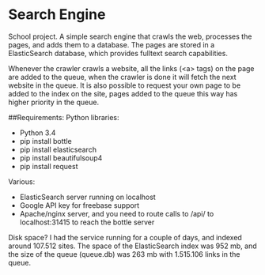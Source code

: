 ﻿Search Engine
========

School project. A simple search engine that crawls the web, processes the pages, and adds them to a database.
The pages are stored in a ElasticSearch database, which provides fulltext search capabilities.

Whenever the crawler crawls a website, all the links (&lt;a&gt; tags) on the page are added to the queue, when the crawler is done it will fetch the next website in the queue.
It is also possible to request your own page to be added to the index on the site, pages added to the queue this way has higher priority in the queue.

##Requirements:
Python libraries:
- Python 3.4
- pip install bottle
- pip install elasticsearch
- pip install beautifulsoup4
- pip install request

Various:
- ElasticSearch server running on localhost
- Google API key for freebase support
- Apache/nginx server, and you need to route calls to /api/ to localhost:31415 to reach the bottle server

Disk space? I had the service running for a couple of days, and indexed around 107.512 sites. The space of the ElasticSearch index was 952 mb, and the size of the queue (queue.db) was 263 mb with 1.515.106 links in the queue.
